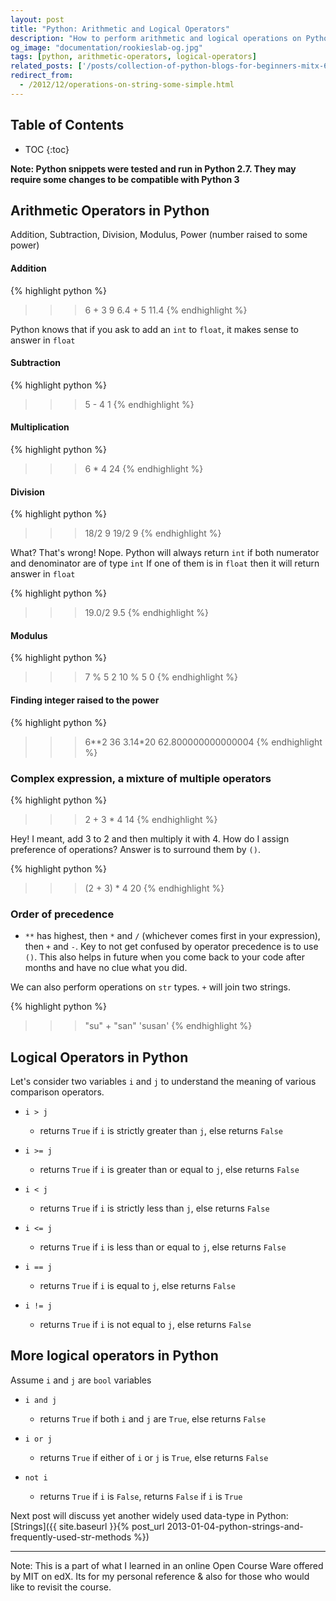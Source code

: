 ```yaml
---
layout: post
title: "Python: Arithmetic and Logical Operators"
description: "How to perform arithmetic and logical operations on Python variables of different types"
og_image: "documentation/rookieslab-og.jpg"
tags: [python, arithmetic-operators, logical-operators]
related_posts: ['/posts/collection-of-python-blogs-for-beginners-mitx-600x-edx', '/posts/branching-with-if-else-elif-in-python']
redirect_from:
  - /2012/12/operations-on-string-some-simple.html
---
```


<h2> Table of Contents </h2>

* TOC
{:toc}

**Note: Python snippets were tested and run in Python 2.7. They may require some changes to be compatible with Python 3**

## Arithmetic Operators in Python

Addition, Subtraction, Division, Modulus, Power (number raised to some power)

#### Addition

{% highlight python %}
>>> 6 + 3
9
>>> 6.4 + 5
11.4
{% endhighlight %}

Python knows that if you ask to add an `int` to `float`, it makes sense to answer in `float`

#### Subtraction

{% highlight python %}
>>> 5 - 4
1
{% endhighlight %}

#### Multiplication

{% highlight python %}
>>> 6 * 4
24
{% endhighlight %}

#### Division

{% highlight python %}
>>> 18/2
9
>>> 19/2
9
{% endhighlight %}

What? That's wrong!
Nope. Python will always return `int` if both numerator and denominator are of type `int`
If one of them is in `float` then it will return answer in `float`

{% highlight python %}
>>> 19.0/2
9.5
{% endhighlight %}

#### Modulus

{% highlight python %}
>>> 7 % 5
2
>>> 10 % 5
0
{% endhighlight %}

#### Finding integer raised to the power

{% highlight python %}
>>> 6**2
36
>>> 3.14*20
62.800000000000004
{% endhighlight %}

### Complex expression, a mixture of multiple operators

{% highlight python %}
>>> 2 + 3 * 4
14
{% endhighlight %}

Hey! I meant, add 3 to 2 and then multiply it with 4. How do I assign preference of operations? Answer is to surround them by `()`.

{% highlight python %}
>>> (2 + 3) * 4
20
{% endhighlight %}

### Order of precedence

 - `**` has highest, then `*` and  `/` (whichever comes first in your expression), then `+` and `-`. Key to not get confused by operator precedence is to use `()`. This also helps in future when you come back to your code after months and have no clue what you did.

We can also perform operations on `str` types. `+` will join two strings.

{% highlight python %}
>>> "su" + "san"
'susan'
{% endhighlight %}

## Logical Operators in Python

Let's consider two variables `i` and `j` to understand the meaning of various comparison operators.

 - `i > j`
   - returns `True` if `i` is strictly greater than `j`, else returns `False`

 - `i >= j`
   - returns `True` if `i` is greater than or equal to `j`, else returns `False`

 - `i < j`
   - returns `True` if `i` is strictly less than `j`, else returns `False`

 - `i <= j`
   - returns `True` if `i` is less than or equal to `j`, else returns `False`
 - `i == j`
   - returns `True` if `i` is equal to `j`, else returns `False`
 - `i != j`
   - returns `True` if `i` is not equal to `j`, else returns `False`


## More logical operators in Python

Assume `i` and `j` are `bool` variables

 - `i and j`
   - returns `True` if both `i` and `j` are `True`, else returns `False`

 - `i or j`
   - returns `True` if either of `i` or `j` is `True`, else returns `False`
 - `not i`
   - returns `True` if `i` is `False`, returns `False` if `i` is `True`


Next post will discuss yet another widely used data-type in Python: [Strings]({{ site.baseurl }}{% post_url 2013-01-04-python-strings-and-frequently-used-str-methods %})

---

Note:
This is a part of what I learned in an online Open Course Ware offered by MIT on edX.
Its for my personal reference & also for those who would like to revisit the course.
